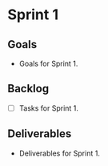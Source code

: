 # Sprint 1

## Goals
- Goals for Sprint 1.

## Backlog
- [ ] Tasks for Sprint 1.

## Deliverables
- Deliverables for Sprint 1.
